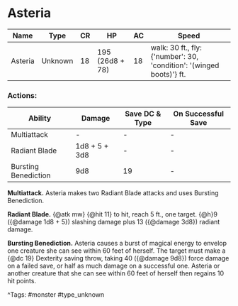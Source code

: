 # Asteria

| Name | Type | CR | HP | AC | Speed |
|------|------|----|----|----|-------|
| Asteria | Unknown | 18 | 195 (26d8 + 78) | 18 | walk: 30 ft., fly: {'number': 30, 'condition': '(winged boots)'} ft. |

### Actions:

| Ability | Damage | Save DC & Type | On Successful Save |
|---------|--------|----------------|--------------------|
| Multiattack | - | - | - |
| Radiant Blade | 1d8 + 5 + 3d8 | - | - |
| Bursting Benediction | 9d8 | 19 | - |


**Multiattack.** Asteria makes two Radiant Blade attacks and uses Bursting Benediction.

**Radiant Blade.** {@atk mw} {@hit 11} to hit, reach 5 ft., one target. {@h}9 ({@damage 1d8 + 5}) slashing damage plus 13 ({@damage 3d8}) radiant damage.

**Bursting Benediction.** Asteria causes a burst of magical energy to envelop one creature she can see within 60 feet of herself. The target must make a {@dc 19} Dexterity saving throw, taking 40 ({@damage 9d8}) force damage on a failed save, or half as much damage on a successful one. Asteria or another creature that she can see within 60 feet of herself then regains 10 hit points.

^Tags: #monster #type_unknown